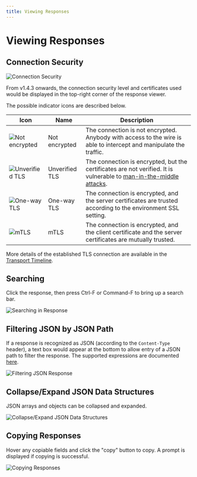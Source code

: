 ```yaml
---
title: Viewing Responses
---
```


# Viewing Responses

## Connection Security

![Connection Security](../connection-security.gif)

From v1.4.3 onwards, the connection security level and certificates used would be displayed in the top-right corner of
the response viewer.

The possible indicator icons are described below.

| Icon                                                   | Name           | Description                                                                                                                                                                  |
|--------------------------------------------------------|----------------|------------------------------------------------------------------------------------------------------------------------------------------------------------------------------|
| ![Not encrypted](../conn-security-unencrypted.png)     | Not encrypted  | The connection is not encrypted. Anybody with access to the wire is able to intercept and manipulate the traffic.                                                            |
| ![Unverified TLS](../conn-security-unverified-tls.png) | Unverified TLS | The connection is encrypted, but the certificates are not verified. It is vulnerable to [man-in-the-middle attacks](https://en.wikipedia.org/wiki/Man-in-the-middle_attack). |
| ![One-way TLS](../conn-security-tls.png)               | One-way TLS    | The connection is encrypted, and the server certificates are trusted according to the environment SSL setting.                                                               |
| ![mTLS](../conn-security-mtls.png)                     | mTLS           | The connection is encrypted, and the client certificate and the server certificates are mutually trusted.                                                                    |

More details of the established TLS connection are available in the [Transport Timeline](transport-timeline).

## Searching

Click the response, then press Ctrl-F or Command-F to bring up a search bar.

![Searching in Response](../response-searching.png)

## Filtering JSON by JSON Path

If a response is recognized as JSON (according to the `Content-Type` header), a text box would appear at the bottom to
allow entry of a JSON path to filter the response. The supported expressions are
documented [here](https://github.com/json-path/JsonPath).

![Filtering JSON Response](../response-json-filtering.gif)

## Collapse/Expand JSON Data Structures

JSON arrays and objects can be collapsed and expanded.

![Collapse/Expand JSON Data Structures](../collapse-json.gif)

## Copying Responses

Hover any copiable fields and click the "copy" button to copy. A prompt is displayed if copying is successful.

![Copying Responses](../copy-response.gif)

